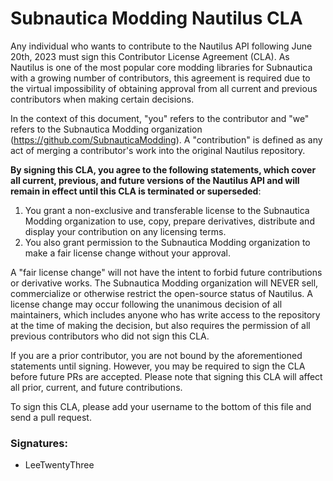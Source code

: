 # Subnautica Modding Nautilus CLA

Any individual who wants to contribute to the Nautilus API following June 20th, 2023 must sign this Contributor License Agreement (CLA). As Nautilus is one of the most popular core modding libraries for Subnautica with a growing number of contributors, this agreement is required due to the virtual impossibility of obtaining approval from all current and previous contributors when making certain decisions.

In the context of this document, "you" refers to the contributor and "we" refers to the Subnautica Modding organization (<https://github.com/SubnauticaModding>).  A "contribution" is defined as any act of merging a contributor's work into the original Nautilus repository.

**By signing this CLA, you agree to the following statements, which cover all current, previous, and future versions of the Nautilus API and will remain in effect until this CLA is terminated or superseded**:

1. You grant a non-exclusive and transferable license to the Subnautica Modding organization to use, copy, prepare derivatives, distribute and display your contribution on any licensing terms.
2. You also grant permission to the Subnautica Modding organization to make a fair license change without your approval.

A "fair license change" will not have the intent to forbid future contributions or derivative works. The Subnautica Modding organization will NEVER sell, commercialize or otherwise restrict the open-source status of Nautilus. A license change may occur following the unanimous decision of all maintainers, which includes anyone who has write access to the repository at the time of making the decision, but also requires the permission of all previous contributors who did not sign this CLA.

If you are a prior contributor, you are not bound by the aforementioned statements until signing. However, you may be required to sign the CLA before future PRs are accepted. Please note that signing this CLA will affect all prior, current, and future contributions.

To sign this CLA, please add your username to the bottom of this file and send a pull request. 

### Signatures:

- LeeTwentyThree
